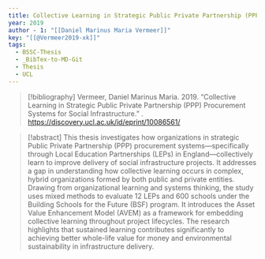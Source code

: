 ```yaml
---
title: Collective Learning in Strategic Public Private Partnership (PPP) Procurement Systems for Social Infrastructure
year: 2019
author - 1: "[[Daniel Marinus Maria Vermeer]]"
key: "[[@Vermeer2019-xk]]"
tags:
  - BSSC-Thesis
  - _BibTex-to-MD-Git
  - Thesis
  - UCL
---
```


> [!bibliography]
> Vermeer, Daniel Marinus Maria. 2019. “Collective Learning in Strategic Public Private Partnership (PPP) Procurement Systems for Social Infrastructure.” . https://discovery.ucl.ac.uk/id/eprint/10086561/

> [!abstract]
> This thesis investigates how organizations in strategic Public Private Partnership (PPP) procurement systems—specifically through Local Education Partnerships (LEPs) in England—collectively learn to improve delivery of social infrastructure projects. It addresses a gap in understanding how collective learning occurs in complex, hybrid organizations formed by both public and private entities. Drawing from organizational learning and systems thinking, the study uses mixed methods to evaluate 12 LEPs and 600 schools under the Building Schools for the Future (BSF) program. It introduces the Asset Value Enhancement Model (AVEM) as a framework for embedding collective learning throughout project lifecycles. The research highlights that sustained learning contributes significantly to achieving better whole-life value for money and environmental sustainability in infrastructure delivery.